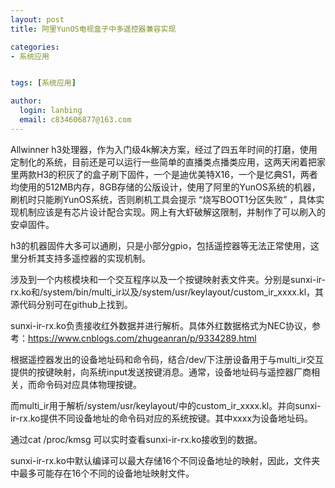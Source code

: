 ```yaml
---
layout: post
title: 阿里YunOS电视盒子中多遥控器兼容实现

categories:
- 系统应用


tags: [系统应用]

author:
  login: lanbing
  email: c834606877@163.com
---
```











Allwinner h3处理器，作为入门级4k解决方案，经过了四五年时间的打磨，使用定制化的系统，目前还是可以运行一些简单的直播类点播类应用，这两天闲着把家里两款H3的积灰了的盒子刷下固件，一个是迪优美特X16，一个是忆典S1，两者均使用的512MB内存，8GB存储的公版设计，使用了阿里的YunOS系统的机器，刷机时只能刷YunOS系统，否则刷机工具会提示 “烧写BOOT1分区失败” ，具体实现机制应该是有芯片设计配合实现。网上有大虾破解这限制，并制作了可以刷入的安卓固件。



h3的机器固件大多可以通刷，只是小部分gpio，包括遥控器等无法正常使用，这里分析其支持多遥控器的实现机制。

涉及到一个内核模块和一个交互程序以及一个按键映射表文件夹。分别是sunxi-ir-rx.ko和/system/bin/multi_ir以及/system/usr/keylayout/custom_ir_xxxx.kl，其源代码分别可在github上找到。

sunxi-ir-rx.ko负责接收红外数据并进行解析。具体外红数据格式为NEC协议，参考：https://www.cnblogs.com/zhugeanran/p/9334289.html



根据遥控器发出的设备地址码和命令码，结合/dev/下注册设备用于与multi_ir交互提供的按键映射，向系统input发送按键消息。通常，设备地址码与遥控器厂商相关，而命令码对应具体物理按键。

而multi_ir用于解析/system/usr/keylayout/中的custom_ir_xxxx.kl。并向sunxi-ir-rx.ko提供不同设备地址的命令码对应的系统按键。其中xxxx为设备地址码。

通过cat /proc/kmsg 可以实时查看sunxi-ir-rx.ko接收到的数据。

sunxi-ir-rx.ko中默认编译可以最大存储16个不同设备地址的映射，因此，文件夹中最多可能存在16个不同的设备地址映射文件。



